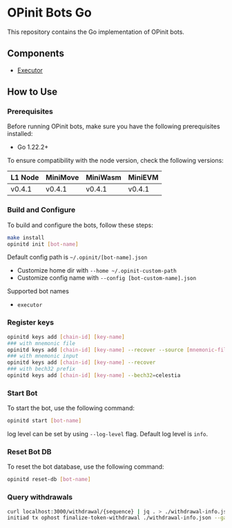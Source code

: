 # OPinit Bots Go

This repository contains the Go implementation of OPinit bots.

## Components

- [Executor](./executor)

## How to Use

### Prerequisites

Before running OPinit bots, make sure you have the following prerequisites installed:

- Go 1.22.2+

To ensure compatibility with the node version, check the following versions:

| L1 Node | MiniMove | MiniWasm | MiniEVM | 
| ------- | -------- | -------- | ------- | 
| v0.4.1  | v0.4.1   | v0.4.1   | v0.4.1  | 

### Build and Configure

To build and configure the bots, follow these steps:

```bash
make install
opinitd init [bot-name]
```

Default config path is `~/.opinit/[bot-name].json`
- Customize home dir with `--home ~/.opinit-custom-path`
- Customize config name with `--config [bot-custom-name].json`

Supported bot names
- `executor`

### Register keys
```bash
opinitd keys add [chain-id] [key-name]
### with mnemonic file
opinitd keys add [chain-id] [key-name] --recover --source [mnemonic-file-path]
### with mnemonic input
opinitd keys add [chain-id] [key-name] --recover
### with bech32 prefix
opinitd keys add [chain-id] [key-name] --bech32=celestia
```

### Start Bot

To start the bot, use the following command:

```bash
opinitd start [bot-name]
```
log level can be set by using `--log-level` flag. Default log level is `info`.

### Reset Bot DB

To reset the bot database, use the following command:

```bash
opinitd reset-db [bot-name]
```

### Query withdrawals 
```bash
curl localhost:3000/withdrawal/{sequence} | jq . > ./withdrawal-info.json
initiad tx ophost finalize-token-withdrawal ./withdrawal-info.json --gas= --gas-prices= --chain-id= --from=
```